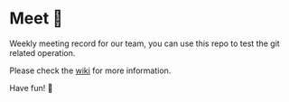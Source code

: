 # Meet :rocket:

Weekly meeting record for our team, you can use this repo to test the git related operation.

Please check the [wiki](https://github.com/Waynehfut/meet/wiki) for more information.

Have fun!  :space_invader:
